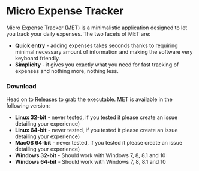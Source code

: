 # Micro Expense Tracker

Micro Expense Tracker (MET) is a minimalistic application designed to let you track your daily expenses. The two facets of MET are:
 
 - **Quick entry** - adding expenses takes seconds thanks to requiring minimal necessary amount of information and making the software very keyboard friendly.
 - **Simplicity** - it gives you exactly what you need for fast tracking of expenses and nothing more, nothing less.
 
 
### Download

Head on to [Releases](https://github.com/RetrocadeNet/MicroExpenseTracker/releases) to grab the executable. MET is available in the following version:

 - **Linux 32-bit** - never tested, if you tested it please create an issue detailing your experience)
 - **Linux 64-bit** - never tested, if you tested it please create an issue detailing your experience)
 - **MacOS 64-bit** - never tested, if you tested it please create an issue detailing your experience)
 - **Windows 32-bit** - Should work with Windows 7, 8, 8.1 and 10 
 - **Windows 64-bit** - Should work with Windows 7, 8, 8.1 and 10 